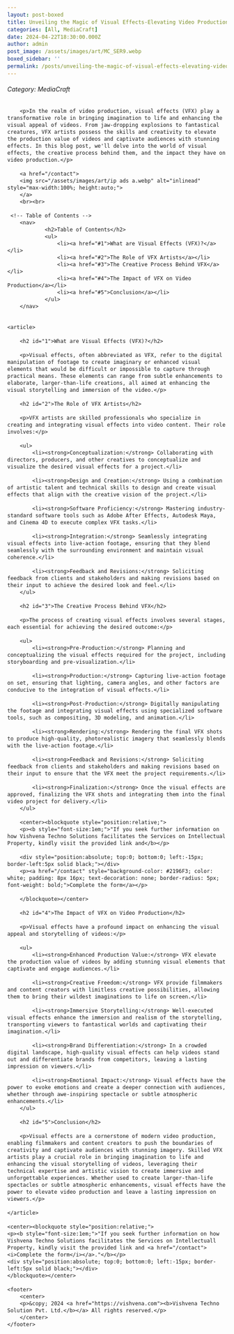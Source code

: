 ```yaml
---
layout: post-boxed
title: Unveiling the Magic of Visual Effects-Elevating Video Production with Stunning Effects
categories: [All, MediaCraft]
date: 2024-04-22T18:30:00.000Z
author: admin
post_image: /assets/images/art/MC_SER9.webp
boxed_sidebar: ''
permalink: /posts/unveiling-the-magic-of-visual-effects-elevating-video-production-with-stunning-effects
---
```


###### Category: MediaCraft

<html lang="en">
<head>
    <meta charset="UTF-8">
    <meta name="viewport" content="width=device-width, initial-scale=1.0">
    <meta name="description" content="Explore the world of visual effects (VFX) and how skilled artists elevate video production with stunning effects. Learn about the role of VFX in enhancing the visual appeal and storytelling of videos.">
    <title><h1>Unveiling the Magic of Visual Effects-Elevating Video Production with Stunning Effects</h1></title>
</head>
<body>
		
		<p>In the realm of video production, visual effects (VFX) play a transformative role in bringing imagination to life and enhancing the visual appeal of videos. From jaw-dropping explosions to fantastical creatures, VFX artists possess the skills and creativity to elevate the production value of videos and captivate audiences with stunning effects. In this blog post, we'll delve into the world of visual effects, the creative process behind them, and the impact they have on video production.</p>
		
		<a href="/contact">
		<img src="/assets/images/art/ip ads a.webp" alt="inlinead" style="max-width:100%; height:auto;">
		</a>
		<br><br>
		
     <!-- Table of Contents -->
		<nav>
				<h2>Table of Contents</h2>
				<ul>
					<li><a href="#1">What are Visual Effects (VFX)?</a></li>
					<li><a href="#2">The Role of VFX Artists</a></li>
					<li><a href="#3">The Creative Process Behind VFX</a></li>
					<li><a href="#4">The Impact of VFX on Video Production</a></li>
					<li><a href="#5">Conclusion</a></li>
				</ul>
		</nav>

				
    <article>
        
        <h2 id="1">What are Visual Effects (VFX)?</h2>
		
        <p>Visual effects, often abbreviated as VFX, refer to the digital manipulation of footage to create imaginary or enhanced visual elements that would be difficult or impossible to capture through practical means. These elements can range from subtle enhancements to elaborate, larger-than-life creations, all aimed at enhancing the visual storytelling and immersion of the video.</p>
				        
        <h2 id="2">The Role of VFX Artists</h2>
		
        <p>VFX artists are skilled professionals who specialize in creating and integrating visual effects into video content. Their role involves:</p>
		
		<ul>
			<li><strong>Conceptualization:</strong> Collaborating with directors, producers, and other creatives to conceptualize and visualize the desired visual effects for a project.</li>
			
			<li><strong>Design and Creation:</strong> Using a combination of artistic talent and technical skills to design and create visual effects that align with the creative vision of the project.</li>
			
			<li><strong>Software Proficiency:</strong> Mastering industry-standard software tools such as Adobe After Effects, Autodesk Maya, and Cinema 4D to execute complex VFX tasks.</li>
			
			<li><strong>Integration:</strong> Seamlessly integrating visual effects into live-action footage, ensuring that they blend seamlessly with the surrounding environment and maintain visual coherence.</li>
			
			<li><strong>Feedback and Revisions:</strong> Soliciting feedback from clients and stakeholders and making revisions based on their input to achieve the desired look and feel.</li>
		</ul>
		
        <h2 id="3">The Creative Process Behind VFX</h2>
		
		<p>The process of creating visual effects involves several stages, each essential for achieving the desired outcome:</p>
		
		<ul>
			<li><strong>Pre-Production:</strong> Planning and conceptualizing the visual effects required for the project, including storyboarding and pre-visualization.</li>
			
			<li><strong>Production:</strong> Capturing live-action footage on set, ensuring that lighting, camera angles, and other factors are conducive to the integration of visual effects.</li>
			
			<li><strong>Post-Production:</strong> Digitally manipulating the footage and integrating visual effects using specialized software tools, such as compositing, 3D modeling, and animation.</li>
			
			<li><strong>Rendering:</strong> Rendering the final VFX shots to produce high-quality, photorealistic imagery that seamlessly blends with the live-action footage.</li>
			
			<li><strong>Feedback and Revisions:</strong> Soliciting feedback from clients and stakeholders and making revisions based on their input to ensure that the VFX meet the project requirements.</li>
			
			<li><strong>Finalization:</strong> Once the visual effects are approved, finalizing the VFX shots and integrating them into the final video project for delivery.</li>
		</ul>
        
		<center><blockquote style="position:relative;">
		<p><b style="font-size:1em;">"If you seek further information on how Vishvena Techno Solutions facilitates the Services on Intellectual Property, kindly visit the provided link and</b></p>

		<div style="position:absolute; top:0; bottom:0; left:-15px; border-left:5px solid black;"></div>
		<p><a href="/contact" style="background-color: #2196F3; color: white; padding: 8px 16px; text-decoration: none; border-radius: 5px; font-weight: bold;">Complete the form</a></p>

		</blockquote></center>
		
        <h2 id="4">The Impact of VFX on Video Production</h2>
        
		<p>Visual effects have a profound impact on enhancing the visual appeal and storytelling of videos:</p>
		
		<ul>
			<li><strong>Enhanced Production Value:</strong> VFX elevate the production value of videos by adding stunning visual elements that captivate and engage audiences.</li>
			
			<li><strong>Creative Freedom:</strong> VFX provide filmmakers and content creators with limitless creative possibilities, allowing them to bring their wildest imaginations to life on screen.</li>
			
			<li><strong>Immersive Storytelling:</strong> Well-executed visual effects enhance the immersion and realism of the storytelling, transporting viewers to fantastical worlds and captivating their imagination.</li>
			
			<li><strong>Brand Differentiation:</strong> In a crowded digital landscape, high-quality visual effects can help videos stand out and differentiate brands from competitors, leaving a lasting impression on viewers.</li>
			
			<li><strong>Emotional Impact:</strong> Visual effects have the power to evoke emotions and create a deeper connection with audiences, whether through awe-inspiring spectacle or subtle atmospheric enhancements.</li>
		</ul>
		
		<h2 id="5">Conclusion</h2>
        
		<p>Visual effects are a cornerstone of modern video production, enabling filmmakers and content creators to push the boundaries of creativity and captivate audiences with stunning imagery. Skilled VFX artists play a crucial role in bringing imagination to life and enhancing the visual storytelling of videos, leveraging their technical expertise and artistic vision to create immersive and unforgettable experiences. Whether used to create larger-than-life spectacles or subtle atmospheric enhancements, visual effects have the power to elevate video production and leave a lasting impression on viewers.</p>
				        
	</article>
	
	<center><blockquote style="position:relative;">
	<p><b style="font-size:1em;">"If you seek further information on how Vishvena Techno Solutions facilitates the Services on Intellectuall Property, kindly visit the provided link and <a href="/contact"><i>Complete the form</i></a>."</b></p>
	<div style="position:absolute; top:0; bottom:0; left:-15px; border-left:5px solid black;"></div>
	</blockquote></center>
	
    <footer>
        <center>
		<p>&copy; 2024 <a href="https://vishvena.com"><b>Vishvena Techno Solution Pvt. Ltd.</b></a> All rights reserved.</p>
		</center>
    </footer>
</body>
</html>
